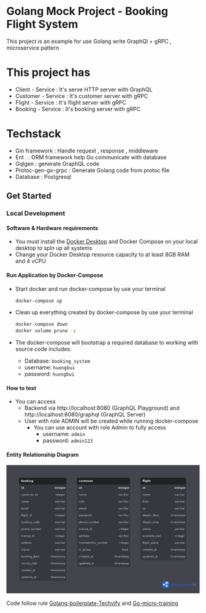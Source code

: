 # Golang Mock Project - Booking Flight System

This project is an example for use Golang write GraphQl + gRPC , microservice pattern

# This project has
- Client - Service : It's serve HTTP server with GraphQL
- Customer - Service : It's customer server with gRPC
- Flight - Service : It's flight server with gRPC
- Booking - Service : It's booking server with gRPC

# Techstack
- Gin framework : Handle request , response , middleware
- Ent . : ORM framework help Go communicate with database
- Gqlgen : generate GraphQL code
- Protoc-gen-go-grpc : Generate Golang code from protoc file
- Database : Postgresql


## Get Started

### Local Development
#### Software & Hardware requirements
- You must install the [Docker Desktop](https://www.docker.com/products/docker-desktop/) and Docker Compose on your local desktop to spin up all systems
- Change your Docker Desktop resource capacity to at least 8GB RAM and 4 vCPU

#### Run Application by Docker-Compose

- Start docker and run docker-compose by use your terminal

  ```bash
  docker-compose up
  ```

- Clean up everything created by docker-compose by use your terminal

  ```bash
  docker-compose down
  docker volume prune -y
  ```

- The docker-compose will bootstrap a required database to working with source code includes:
    - Database: `booking_system`
    - username: `huongbui`
    - password: `huongbui`
#### How to test

- You can access
    - Backend via http://localhost:8080 (GraphQL Playground) and http://localhost:8080/graphql (GraphQL Server)
    - User with role ADMIN will be created while running docker-compose
      - You can use account with role Admin to fully access
        - username: `admin`
        - password: `admin123`
#### Entity Relationship Diagram
![Screenshot](ERD.png)


Code follow rule [Golang-boilerplate-Techvify](https://github.com/ducmeit1/golang-boilerplate) and  [Go-micro-training](https://github.com/ducmeit1/go-micro-training)

